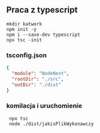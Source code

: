 ## Praca z typescript

```console
mkdir katwork
npm init -y
npm i --save-dev typescript
npx tsc -init

```

### tsconfig.json

```json
{
  "module": "NodeNext",
  "rootDir": "./src",
  "outDir": "./dist"
}
```
### komilacja i uruchomienie

```console
 npx tsc
 node ./dist/jakisPlikWykonawczy
```
